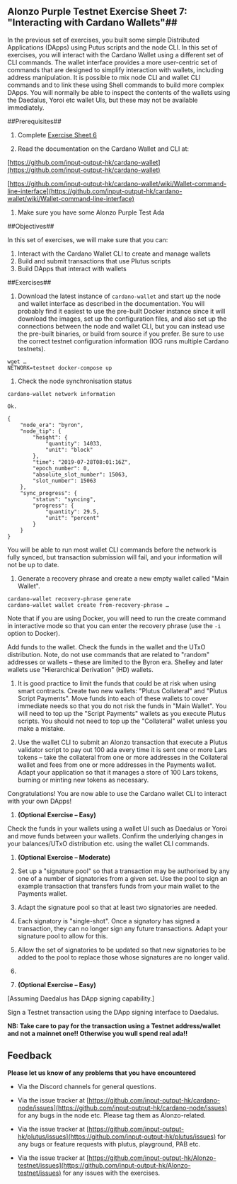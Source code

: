 ## Alonzo Purple Testnet Exercise Sheet 7: "Interacting with Cardano Wallets"##

In the previous set of exercises, you built some simple Distributed Applications (DApps) using Putus scripts and the node CLI. In this set of exercises, you will interact with the Cardano Wallet using a different set of CLI commands. The wallet interface provides a more user-centric set of commands that are designed to simplify interaction with wallets, including address manipulation. It is possible to mix node CLI and wallet CLI commands and to link these using Shell commands to build more complex DApps. You will normally be able to inspect the contents of the wallets using the Daedalus, Yoroi etc wallet UIs, but these may not be available immediately.

##Prerequisites##

1. Complete [Exercise Sheet 6](7_Alonzo-purple-exercise-7.md)

2. Read the documentation on the Cardano Wallet and CLI at:


[https://github.com/input-output-hk/cardano-wallet](https://github.com/input-output-hk/cardano-wallet)

[https://github.com/input-output-hk/cardano-wallet/wiki/Wallet-command-line-interface](https://github.com/input-output-hk/cardano-wallet/wiki/Wallet-command-line-interface)

1. Make sure you have some Alonzo Purple Test Ada

##Objectives##

In this set of exercises, we will make sure that you can:

1. Interact with the Cardano Wallet CLI to create and manage wallets
2. Build and submit transactions that use Plutus scripts
3. Build DApps that interact with wallets

##Exercises##

1. Download the latest instance of `cardano-wallet` and start up the node and wallet interface as described in the documentation. You will probably find it easiest to use the pre-built Docker instance since it will download the images, set up the configuration files, and also set up the connections between the node and wallet CLI, but you can instead use the pre-built binaries, or build from source if you prefer. Be sure to use the correct testnet configuration information (IOG runs multiple Cardano testnets).

```
wget …
NETWORK=testnet docker-compose up
```

1. Check the node synchronisation status

```
cardano-wallet network information

Ok.

{
    "node_era": "byron",
    "node_tip": {
        "height": {
            "quantity": 14033,
            "unit": "block"
        },
        "time": "2019-07-28T08:01:16Z",
        "epoch_number": 0,
        "absolute_slot_number": 15063,
        "slot_number": 15063
    },
    "sync_progress": {
        "status": "syncing",
        "progress": {
            "quantity": 29.5,
            "unit": "percent"
        }
    }
}

```

You will be able to run most wallet CLI commands before the network is fully synced, but transaction submission will fail, and your information will not be up to date.

1. Generate a recovery phrase and create a new empty wallet called "Main Wallet".

```
cardano-wallet recovery-phrase generate
cardano-wallet wallet create from-recovery-phrase …
```

Note that if you are using Docker, you will need to run the create command in interactive mode so that you can enter the recovery phrase (use the `-i` option to Docker).

Add funds to the wallet. Check the funds in the wallet and the UTxO distribution. Note, do not use commands that are related to "random" addresses or wallets – these are limited to the Byron era. Shelley and later wallets use "Hierarchical Derivation" (HD) wallets.

1. It is good practice to limit the funds that could be at risk when using smart contracts. Create two new wallets: "Plutus Collateral" and "Plutus Script Payments". Move funds into each of these wallets to cover immediate needs so that you do not risk the funds in "Main Wallet". You will need to top up the "Script Payments" wallets as you execute Plutus scripts. You should not need to top up the "Collateral" wallet unless you make a mistake.

1. Use the wallet CLI to submit an Alonzo transaction that execute a Plutus validator script to pay out 100 ada every time it is sent one or more Lars tokens – take the collateral from one or more addresses in the Collateral wallet and fees from one or more addresses in the Payments wallet. Adapt your application so that it manages a store of 100 Lars tokens, burning or minting new tokens as necessary.

Congratulations! You are now able to use the Cardano wallet CLI to interact with your own DApps!

1. **(Optional Exercise – Easy)**

Check the funds in your wallets using a wallet UI such as Daedalus or Yoroi and move funds between your wallets. Confirm the underlying changes in your balances/UTxO distribution etc. using the wallet CLI commands.


1. **(Optional Exercise – Moderate)**

1. Set up a "signature pool" so that a transaction may be authorised by any one of a number of signatories from a given set. Use the pool to sign an example transaction that transfers funds from your main wallet to the Payments wallet.
2. Adapt the signature pool so that at least two signatories are needed.
3. Each signatory is "single-shot". Once a signatory has signed a transaction, they can no longer sign any future transactions. Adapt your signature pool to allow for this.
4. Allow the set of signatories to be updated so that new signatories to be added to the pool to replace those whose signatures are no longer valid.
5. 

1. **(Optional Exercise – Easy)**

[Assuming Daedalus has DApp signing capability.]

Sign a Testnet transaction using the DApp signing interface to Daedalus. 

**NB: Take care to pay for the transaction using a Testnet address/wallet and not a mainnet one!! Otherwise you wull spend real ada!!**

## Feedback


**Please let us know of any problems that you have encountered**

- Via the Discord channels for general questions.

- Via the issue tracker at [https://github.com/input-output-hk/cardano-node/issues](https://github.com/input-output-hk/cardano-node/issues) for any bugs in the node etc.  Please tag them as Alonzo-related.

- Via the issue tracker at [https://github.com/input-output-hk/plutus/issues](https://github.com/input-output-hk/plutus/issues) for any bugs or feature requests with plutus, playground, PAB etc.

- Via the issue tracker at [https://github.com/input-output-hk/Alonzo-testnet/issues](https://github.com/input-output-hk/Alonzo-testnet/issues) for any issues with the exercises.


